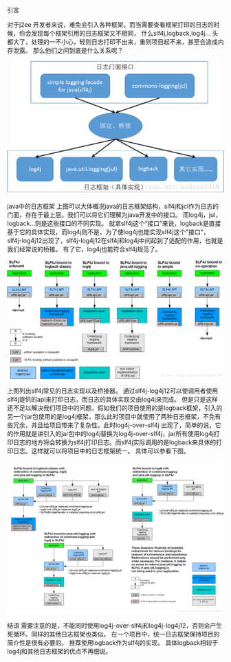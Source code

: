 引言

对于j2ee 开发者来说，难免会引入各种框架，而当需要查看框架打印的日志的时候，你会发现每个框架引用的日志框架又不相同，
什么slf4j,logback,log4j… 头都大了，处理的一不小心，轻则日志打印不出来，重则项目起不来，甚至会造成内存泄露。
那么他们之间到底是什么关系呢？


![binaryTree](../../n-images/log.png "binaryTree")


java中的日志框架
上图可以大体概况java的日志框架结构，slf4j和jcl作为日志的门面，存在于最上层。我们可以将它们理解为java开发中的接口。
而log4j，jul，logback…则是这些接口的不同实现。
就拿slf4j这个“接口”来说，logback是直接基于它的具体实现，而log4j则不是，为了使log4j也能实现slf4j这个"接口"，
slf4j-log4j12出现了，slf4j-log4j12在slf4j和log4j中间起到了适配的作用，也就是我们经常说的桥接。
有了它，log4j也能符合slf4j规范了。

![binaryTree](../../n-images/SJLF4j.png "binaryTree")

上图列出slf4j常见的日志实现以及桥接器。
通过slf4j-log4j12可以使调用者使用slf4j提供的api来打印日志，而日志的具体实现交由log4j来完成。
但是只是这样还不足以解决我们项目中的问题，假如我们的项目使用的是logback框架，引入的另一个jar包使用的是log4j框架，那么此时项目中就使用了两种日志框架，不免有些冗余，并且给项目带来了复杂性。此时log4j-over-slf4j 出现了，简单的说，它的作用就是讲引入的jar包中的log4j替换为log4j-over-slf4j，jar所有使用log4j打印日志的地方将会转换为slf4j打印日志。而slf4j实际调用的是logback来具体的打印日志。这样就可以将项目中的日志框架统一。
具体可以参看下图。

![binaryTree](../../n-images/log4jOverSLF4J.png "binaryTree")

结语
需要注意的是，不能同时使用log4j-over-slf4j和log4j-log4j12，否则会产生死循环。同样的其他日志框架也类似。
在一个项目中，统一日志框架保持项目的简介性是很有必要的。
推荐使用logback作为slf4j的实现。
具体logback相较于log4j和其他日志框架的优点不再细说。
